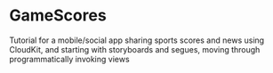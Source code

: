 # GameScores
Tutorial for a mobile/social app sharing sports scores and news using CloudKit, and starting with storyboards and segues, moving through programmatically invoking views
